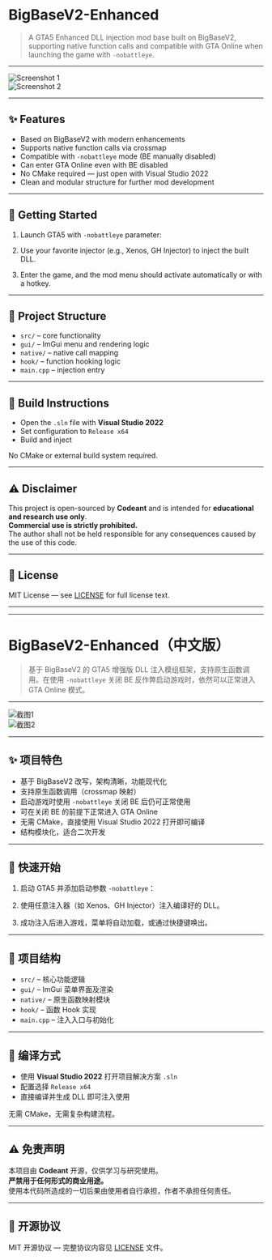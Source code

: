 # BigBaseV2-Enhanced

> A GTA5 Enhanced DLL injection mod base built on BigBaseV2, supporting native function calls and compatible with GTA Online when launching the game with `-nobattleye`.

---

![Screenshot 1](image/20250418-163628.png)  
![Screenshot 2](image/20250418-163744.png)

---

## ✨ Features

- Based on BigBaseV2 with modern enhancements
- Supports native function calls via crossmap
- Compatible with `-nobattleye` mode (BE manually disabled)
- Can enter GTA Online even with BE disabled
- No CMake required — just open with Visual Studio 2022
- Clean and modular structure for further mod development

---

## 🚀 Getting Started

1. Launch GTA5 with `-nobattleye` parameter:

2. Use your favorite injector (e.g., Xenos, GH Injector) to inject the built DLL.

3. Enter the game, and the mod menu should activate automatically or with a hotkey.

---

## 📁 Project Structure

- `src/` – core functionality
- `gui/` – ImGui menu and rendering logic
- `native/` – native call mapping
- `hook/` – function hooking logic
- `main.cpp` – injection entry

---

## 🧱 Build Instructions

- Open the `.sln` file with **Visual Studio 2022**
- Set configuration to `Release x64`
- Build and inject

No CMake or external build system required.

---

## ⚠️ Disclaimer

This project is open-sourced by **Codeant** and is intended for **educational and research use only**.  
**Commercial use is strictly prohibited.**  
The author shall not be held responsible for any consequences caused by the use of this code.

---

## 📜 License

MIT License — see [LICENSE](LICENSE) for full license text.

---

---

# BigBaseV2-Enhanced（中文版）

> 基于 BigBaseV2 的 GTA5 增强版 DLL 注入模组框架，支持原生函数调用。在使用 `-nobattleye` 关闭 BE 反作弊启动游戏时，依然可以正常进入 GTA Online 模式。

---

![截图1](image/20250418-163628.png)  
![截图2](image/20250418-163744.png)

---

## ✨ 项目特色

- 基于 BigBaseV2 改写，架构清晰，功能现代化
- 支持原生函数调用（crossmap 映射）
- 启动游戏时使用 `-nobattleye` 关闭 BE 后仍可正常使用
- 可在关闭 BE 的前提下正常进入 GTA Online
- 无需 CMake，直接使用 Visual Studio 2022 打开即可编译
- 结构模块化，适合二次开发

---

## 🚀 快速开始

1. 启动 GTA5 并添加启动参数 `-nobattleye`：

2. 使用任意注入器（如 Xenos、GH Injector）注入编译好的 DLL。

3. 成功注入后进入游戏，菜单将自动加载，或通过快捷键唤出。

---

## 📁 项目结构

- `src/` – 核心功能逻辑
- `gui/` – ImGui 菜单界面及渲染
- `native/` – 原生函数映射模块
- `hook/` – 函数 Hook 实现
- `main.cpp` – 注入入口与初始化

---

## 🧱 编译方式

- 使用 **Visual Studio 2022** 打开项目解决方案 `.sln`
- 配置选择 `Release x64`
- 直接编译并生成 DLL 即可注入使用

无需 CMake，无需复杂构建流程。

---

## ⚠️ 免责声明

本项目由 **Codeant** 开源，仅供学习与研究使用。  
**严禁用于任何形式的商业用途。**  
使用本代码所造成的一切后果由使用者自行承担，作者不承担任何责任。

---

## 📜 开源协议

MIT 开源协议 — 完整协议内容见 [LICENSE](LICENSE) 文件。
